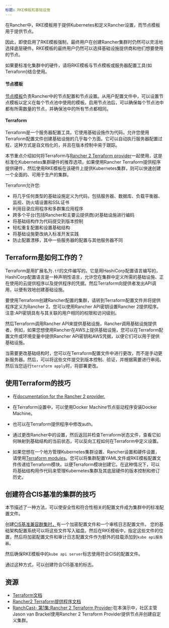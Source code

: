 ```yaml
---
标题: RKE模板和基础设施
---
```


在Rancher中，RKE模板用于提供Kubernetes和定义Rancher设置，而节点模板用于提供节点。

因此，即使启用了RKE模板强制，最终用户在创建Rancher集群时仍然可以灵活地选择底层硬件。RKE模板的最终用户仍然可以选择基础设施提供商和他们想要使用的节点。

如果要标准化集群中的硬件，请将RKE模板与节点模板或服务器配置工具(如Terraform)结合使用。

#### 节点模板

[节点模板](/docs/user-settings/node-templates)负责Rancher中的节点配置和节点设置。从用户配置文件中，可以设置节点模板以定义在每个节点池中使用的模板。启用节点池后，可以确保每个节点池中都有所需数量的节点，并确保池中的所有节点都相同。

#### Terraform

Terraform是一个服务器配置工具。它使用基础设施作为代码，允许您使用Terraform配置文件创建基础设施的几乎每个方面。它可以自动执行服务器配置过程，这种方式是自文档化的，并且在版本控制中易于跟踪。

本节重点介绍如何将Terraform与[Rancher 2 Terraform provider](https://www.terraform.io/docs/providers/rancher2/)一起使用，这是标准化Kubernetes集群硬件的推荐选项。如果使用Rancher Terraform提供程序提供硬件，然后使用RKE模板在该硬件上提供Kubernetes集群，则可以快速创建一个全面的、可用于生产的集群。

Terraform允许您:

- 将几乎任何类型的基础设施定义为代码，包括服务器、数据库、负载平衡器、监视、防火墙设置和SSL证书
- 利用目录应用程序和多群集应用程序
- 跨多个平台(包括Rancher和主要云提供商)对基础设施进行编码
- 将基础结构作为代码提交到版本控制
- 轻松重复配置和设置基础结构
- 将基础设施更改纳入标准开发实践
- 防止配置漂移，其中一些服务器的配置与其他服务器不同

## Terraform是如何工作的？

Terraform是用扩展名为`.tf`的文件编写的。它是用HashiCorp配置语言编写的，HashiCorp配置语言是一种声明性语言，允许您在集群中定义所需的基础设施、正在使用的云提供程序以及提供程序的凭据。然后Terraform向提供者发出API调用，以便有效地创建基础设施。

要使用Terraform创建Rancher配置的集群，请转到Terraform配置文件并将提供程序定义为Rancher 2。您可以使用Rancher API密钥设置Rancher 2提供程序。注意:API密钥具有与其关联的用户相同的权限和访问级别。

然后Terraform调用Rancher API来提供基础设施，Rancher调用基础设施提供者。例如，如果您想使用Rancher在AWS上提供基础设施，您可以在Terraform配置文件或环境变量中提供Rancher API密钥和AWS凭据，以便它们可以用于提供基础设施。

当需要更改基础结构时，您可以在Terraform配置文件中进行更改，而不是手动更新服务器。然后，可以将这些文件提交到版本控制、验证，并根据需要进行审阅。然后当您运行`terraform apply`时，将部署更改。

## 使用Terraform的技巧

- 在[documentation for the Rancher 2 provider.](https://www.terraform.io/docs/providers/rancher2/)

- 在Terraform设置中，可以使用Docker Machine节点驱动程序安装Docker Machine。

- 也可以在Terraform提供程序中修改auth。

- 通过更改Rancher中的设置，然后返回并检查Terraform状态文件，查看它如何映射到基础结构的当前状态，可以反向工程如何在Terraform中定义设置。

- 如果您想在一个地方管理Kubernetes集群设置、Rancher设置和硬件设置，请使用[Terraform modules](https://github.com/rancher/terraform-modules)。您可以将集群配置YAML文件或RKE模板配置文件传递给Terraform模块，以便Terraform模块创建它。在这种情况下，可以将基础结构用作代码来管理Kubernetes集群及其底层硬件的版本控制和修订历史。

## 创建符合CIS基准的集群的技巧

本节描述了一种方法，可以使安全性和符合性相关的配置文件成为集群中的标准配置文件。

创建[CIS基准兼容群集时，](/docs/security/)有一个加密配置文件和一个审核日志配置文件。
您的基础架构配置系统可以将这些文件写入磁盘。然后在RKE模板中，指定这些文件的位置，然后将加密配置文件和审计日志配置文件作为额外的挂载添加到`kube api服务器`。

然后确保RKE模板中的`kube api server`标志使用符合CIS的配置文件。

通过这种方式，可以创建符合CIS基准的标志。

## 资源

- [Terraform文档](https://www.terraform.io/docs/)
- [Rancher2 Terraform提供程序文档](https://www.terraform.io/docs/providers/rancher2/)
- [RanchCast- 第1集:Rancher 2 Terraform Provider](https://youtu.be/YNCq-prI8-8):在本演示中，社区主管Jason van Brackel使用Rancher 2 Terraform Provider提供节点并创建自定义集群。